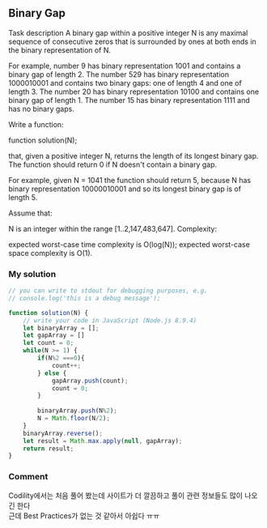 ## Binary Gap

Task description
A binary gap within a positive integer N is any maximal sequence of consecutive zeros that is surrounded by ones at both ends in the binary representation of N.

For example, number 9 has binary representation 1001 and contains a binary gap of length 2. The number 529 has binary representation 1000010001 and contains two binary gaps: one of length 4 and one of length 3. The number 20 has binary representation 10100 and contains one binary gap of length 1. The number 15 has binary representation 1111 and has no binary gaps.

Write a function:

function solution(N);

that, given a positive integer N, returns the length of its longest binary gap. The function should return 0 if N doesn't contain a binary gap.

For example, given N = 1041 the function should return 5, because N has binary representation 10000010001 and so its longest binary gap is of length 5.

Assume that:

N is an integer within the range [1..2,147,483,647].
Complexity:

expected worst-case time complexity is O(log(N));
expected worst-case space complexity is O(1).

### My solution
```js
// you can write to stdout for debugging purposes, e.g.
// console.log('this is a debug message');

function solution(N) {
    // write your code in JavaScript (Node.js 8.9.4)
    let binaryArray = [];
    let gapArray = []
    let count = 0;
    while(N >= 1) {
        if(N%2 ===0){
            count++;        
        } else {
            gapArray.push(count);
            count = 0;
        }
        
        binaryArray.push(N%2);
        N = Math.floor(N/2);
    }
    binaryArray.reverse();
    let result = Math.max.apply(null, gapArray);
    return result;
}
```
### Comment
Codility에서는 처음 풀어 봤는데 사이트가 더 깔끔하고 풀이 관련 정보들도 많이 나오긴 한다  
근데 Best Practices가 없는 것 같아서 아쉽다 ㅠㅠ
